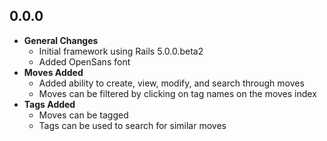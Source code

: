 ## 0.0.0

- **General Changes**
  - Initial framework using Rails 5.0.0.beta2
  - Added OpenSans font
- **Moves Added**
  - Added ability to create, view, modify, and search through moves
  - Moves can be filtered by clicking on tag names on the moves index
- **Tags Added**
  - Moves can be tagged
  - Tags can be used to search for similar moves
